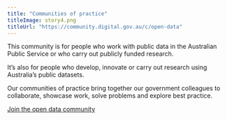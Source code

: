 ```yaml
---
title: "Communities of practice"
titleImage: story4.png
titleUrl: "https://community.digital.gov.au/c/open-data"
---
```

<p>This community is for people who work with public data in the Australian Public Service or who carry out publicly funded research.</p>

<p>It’s also for people who develop, innovate or carry out research using Australia’s public datasets.</p>

<p>Our communities of practice bring together our government colleagues to collaborate, showcase work, solve problems and explore best practice.</p>

<a href="https://community.digital.gov.au/c/open-data" title="Join the open data community">Join the open data community</a>